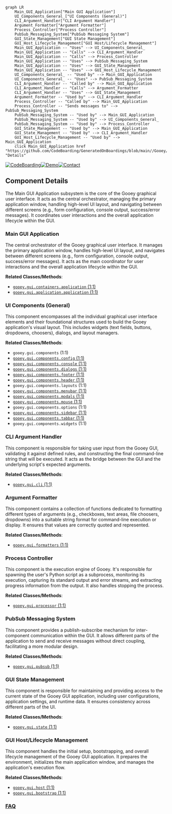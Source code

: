 ```mermaid
graph LR
    Main_GUI_Application["Main GUI Application"]
    UI_Components_General_["UI Components (General)"]
    CLI_Argument_Handler["CLI Argument Handler"]
    Argument_Formatter["Argument Formatter"]
    Process_Controller["Process Controller"]
    PubSub_Messaging_System["PubSub Messaging System"]
    GUI_State_Management["GUI State Management"]
    GUI_Host_Lifecycle_Management["GUI Host/Lifecycle Management"]
    Main_GUI_Application -- "Uses" --> UI_Components_General_
    Main_GUI_Application -- "Calls" --> CLI_Argument_Handler
    Main_GUI_Application -- "Calls" --> Process_Controller
    Main_GUI_Application -- "Uses" --> PubSub_Messaging_System
    Main_GUI_Application -- "Uses" --> GUI_State_Management
    Main_GUI_Application -- "Uses" --> GUI_Host_Lifecycle_Management
    UI_Components_General_ -- "Used by" --> Main_GUI_Application
    UI_Components_General_ -- "Uses" --> PubSub_Messaging_System
    CLI_Argument_Handler -- "Called by" --> Main_GUI_Application
    CLI_Argument_Handler -- "Calls" --> Argument_Formatter
    CLI_Argument_Handler -- "Uses" --> GUI_State_Management
    Argument_Formatter -- "Used by" --> CLI_Argument_Handler
    Process_Controller -- "Called by" --> Main_GUI_Application
    Process_Controller -- "Sends messages to" --> PubSub_Messaging_System
    PubSub_Messaging_System -- "Used by" --> Main_GUI_Application
    PubSub_Messaging_System -- "Used by" --> UI_Components_General_
    PubSub_Messaging_System -- "Used by" --> Process_Controller
    GUI_State_Management -- "Used by" --> Main_GUI_Application
    GUI_State_Management -- "Used by" --> CLI_Argument_Handler
    GUI_Host_Lifecycle_Management -- "Used by" --> Main_GUI_Application
    click Main_GUI_Application href "https://github.com/CodeBoarding/GeneratedOnBoardings/blob/main//Gooey/Main_GUI_Application.md" "Details"
```
[![CodeBoarding](https://img.shields.io/badge/Generated%20by-CodeBoarding-9cf?style=flat-square)](https://github.com/CodeBoarding/GeneratedOnBoardings)[![Demo](https://img.shields.io/badge/Try%20our-Demo-blue?style=flat-square)](https://www.codeboarding.org/demo)[![Contact](https://img.shields.io/badge/Contact%20us%20-%20contact@codeboarding.org-lightgrey?style=flat-square)](mailto:contact@codeboarding.org)

## Component Details

The Main GUI Application subsystem is the core of the Gooey graphical user interface. It acts as the central orchestrator, managing the primary application window, handling high-level UI layout, and navigating between different screens (e.g., form configuration, console output, success/error messages). It coordinates user interactions and the overall application lifecycle within the GUI.

### Main GUI Application
The central orchestrator of the Gooey graphical user interface. It manages the primary application window, handles high-level UI layout, and navigates between different screens (e.g., form configuration, console output, success/error messages). It acts as the main coordinator for user interactions and the overall application lifecycle within the GUI.


**Related Classes/Methods**:

- <a href="https://github.com/chriskiehl/Gooey/blob/master/gooey/gui/containers/application.py#L1-L1" target="_blank" rel="noopener noreferrer">`gooey.gui.containers.application` (1:1)</a>
- <a href="https://github.com/chriskiehl/Gooey/blob/master/gooey/gui/application/application.py#L1-L1" target="_blank" rel="noopener noreferrer">`gooey.gui.application.application` (1:1)</a>


### UI Components (General)
This component encompasses all the individual graphical user interface elements and their foundational structures used to build the Gooey application's visual layout. This includes widgets (text fields, buttons, dropdowns, choosers), dialogs, and layout managers.


**Related Classes/Methods**:

- `gooey.gui.components` (1:1)
- <a href="https://github.com/chriskiehl/Gooey/blob/master/gooey/gui/components/config.py#L1-L1" target="_blank" rel="noopener noreferrer">`gooey.gui.components.config` (1:1)</a>
- <a href="https://github.com/chriskiehl/Gooey/blob/master/gooey/gui/components/console.py#L1-L1" target="_blank" rel="noopener noreferrer">`gooey.gui.components.console` (1:1)</a>
- <a href="https://github.com/chriskiehl/Gooey/blob/master/gooey/gui/components/dialogs.py#L1-L1" target="_blank" rel="noopener noreferrer">`gooey.gui.components.dialogs` (1:1)</a>
- <a href="https://github.com/chriskiehl/Gooey/blob/master/gooey/gui/components/footer.py#L1-L1" target="_blank" rel="noopener noreferrer">`gooey.gui.components.footer` (1:1)</a>
- <a href="https://github.com/chriskiehl/Gooey/blob/master/gooey/gui/components/header.py#L1-L1" target="_blank" rel="noopener noreferrer">`gooey.gui.components.header` (1:1)</a>
- `gooey.gui.components.layouts` (1:1)
- <a href="https://github.com/chriskiehl/Gooey/blob/master/gooey/gui/components/menubar.py#L1-L1" target="_blank" rel="noopener noreferrer">`gooey.gui.components.menubar` (1:1)</a>
- <a href="https://github.com/chriskiehl/Gooey/blob/master/gooey/gui/components/modals.py#L1-L1" target="_blank" rel="noopener noreferrer">`gooey.gui.components.modals` (1:1)</a>
- <a href="https://github.com/chriskiehl/Gooey/blob/master/gooey/gui/components/mouse.py#L1-L1" target="_blank" rel="noopener noreferrer">`gooey.gui.components.mouse` (1:1)</a>
- `gooey.gui.components.options` (1:1)
- <a href="https://github.com/chriskiehl/Gooey/blob/master/gooey/gui/components/sidebar.py#L1-L1" target="_blank" rel="noopener noreferrer">`gooey.gui.components.sidebar` (1:1)</a>
- <a href="https://github.com/chriskiehl/Gooey/blob/master/gooey/gui/components/tabbar.py#L1-L1" target="_blank" rel="noopener noreferrer">`gooey.gui.components.tabbar` (1:1)</a>
- `gooey.gui.components.widgets` (1:1)


### CLI Argument Handler
This component is responsible for taking user input from the Gooey GUI, validating it against defined rules, and constructing the final command-line string that will be executed. It acts as the bridge between the GUI and the underlying script's expected arguments.


**Related Classes/Methods**:

- <a href="https://github.com/chriskiehl/Gooey/blob/master/gooey/gui/cli.py#L1-L1" target="_blank" rel="noopener noreferrer">`gooey.gui.cli` (1:1)</a>


### Argument Formatter
This component contains a collection of functions dedicated to formatting different types of arguments (e.g., checkboxes, text areas, file choosers, dropdowns) into a suitable string format for command-line execution or display. It ensures that values are correctly quoted and represented.


**Related Classes/Methods**:

- <a href="https://github.com/chriskiehl/Gooey/blob/master/gooey/gui/formatters.py#L1-L1" target="_blank" rel="noopener noreferrer">`gooey.gui.formatters` (1:1)</a>


### Process Controller
This component is the execution engine of Gooey. It's responsible for spawning the user's Python script as a subprocess, monitoring its execution, capturing its standard output and error streams, and extracting progress information from the output. It also handles stopping the process.


**Related Classes/Methods**:

- <a href="https://github.com/chriskiehl/Gooey/blob/master/gooey/gui/processor.py#L1-L1" target="_blank" rel="noopener noreferrer">`gooey.gui.processor` (1:1)</a>


### PubSub Messaging System
This component provides a publish-subscribe mechanism for inter-component communication within the GUI. It allows different parts of the application to send and receive messages without direct coupling, facilitating a more modular design.


**Related Classes/Methods**:

- <a href="https://github.com/chriskiehl/Gooey/blob/master/gooey/gui/pubsub.py#L1-L1" target="_blank" rel="noopener noreferrer">`gooey.gui.pubsub` (1:1)</a>


### GUI State Management
This component is responsible for maintaining and providing access to the current state of the Gooey GUI application, including user configurations, application settings, and runtime data. It ensures consistency across different parts of the UI.


**Related Classes/Methods**:

- <a href="https://github.com/chriskiehl/Gooey/blob/master/gooey/gui/state.py#L1-L1" target="_blank" rel="noopener noreferrer">`gooey.gui.state` (1:1)</a>


### GUI Host/Lifecycle Management
This component handles the initial setup, bootstrapping, and overall lifecycle management of the Gooey GUI application. It prepares the environment, initializes the main application window, and manages the application's execution flow.


**Related Classes/Methods**:

- <a href="https://github.com/chriskiehl/Gooey/blob/master/gooey/gui/host.py#L1-L1" target="_blank" rel="noopener noreferrer">`gooey.gui.host` (1:1)</a>
- <a href="https://github.com/chriskiehl/Gooey/blob/master/gooey/gui/bootstrap.py#L1-L1" target="_blank" rel="noopener noreferrer">`gooey.gui.bootstrap` (1:1)</a>




### [FAQ](https://github.com/CodeBoarding/GeneratedOnBoardings/tree/main?tab=readme-ov-file#faq)